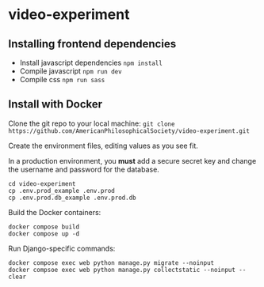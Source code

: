 # video-experiment

## Installing frontend dependencies

- Install javascript dependencies
```npm install```
- Compile javascript
```npm run dev```
- Compile css
```npm run sass```

## Install with Docker

Clone the git repo to your local machine:
```git clone https://github.com/AmericanPhilosophicalSociety/video-experiment.git```

Create the environment files, editing values as you see fit.

In a production environment, you **must** add a secure secret key and change the username and password for the database.
```
cd video-experiment  
cp .env.prod_example .env.prod  
cp .env.prod.db_example .env.prod.db  
```

Build the Docker containers:

```
docker compose build
docker compose up -d
```

Run Django-specific commands:
```
docker compose exec web python manage.py migrate --noinput
docker compsoe exec web python manage.py collectstatic --noinput --clear
```
